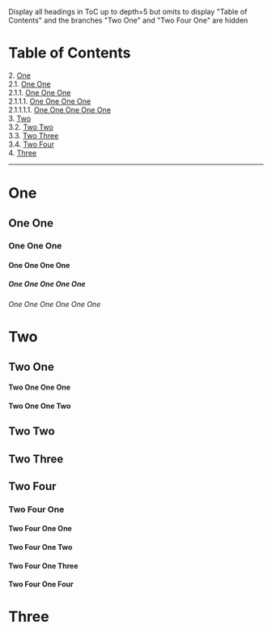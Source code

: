 Display all headings in ToC up to depth=5 but omits to display "Table of Contents" and the branches "Two One" and "Two Four One" are hidden

# Table of Contents

<!-- !toc (level=5 numbered omit="Table of Contents;Two One;Two Four One") -->

2\. [One](#one) <br>
2.1\. [One One](#one-one) <br>
2.1.1\. [One One One](#one-one-one) <br>
2.1.1.1\. [One One One One](#one-one-one-one) <br>
2.1.1.1.1\. [One One One One One](#one-one-one-one-one) <br>
3\. [Two](#two) <br>
3.2\. [Two Two](#two-two) <br>
3.3\. [Two Three](#two-three) <br>
3.4\. [Two Four](#two-four) <br>
4\. [Three](#three) <br>

<!-- toc! -->

----

# One

## One One

### One One One

#### One One One One

##### One One One One One

###### One One One One One One

# Two

## Two One

#### Two One One One

#### Two One One Two

## Two Two

## Two Three

## Two Four

### Two Four One

#### Two Four One One

#### Two Four One Two

#### Two Four One Three

#### Two Four One Four

# Three

